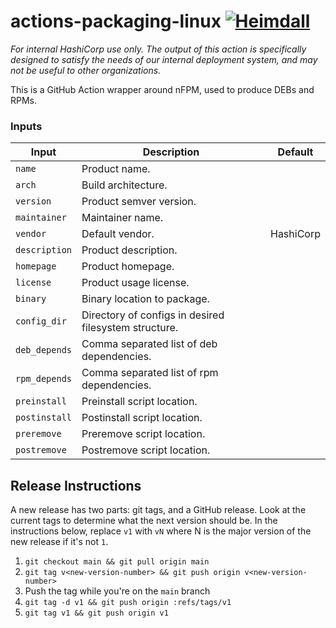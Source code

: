 # actions-packaging-linux [![Heimdall](https://heimdall.hashicorp.services/api/v1/assets/actions-packaging-linux/badge.svg?key=a504c3bd609f201a9718f56fc5e56613de4d6a052794adf9b06b2a529ddd741a)](https://heimdall.hashicorp.services/site/assets/actions-packaging-linux)

_For internal HashiCorp use only. The output of this action is specifically designed to satisfy the needs of our internal deployment system, and may not be useful to other organizations._

This is a GitHub Action wrapper around nFPM, used to produce DEBs and RPMs.

### Inputs

| Input              | Description                                               | Default                |
| ------------------ | --------------------------------------------------------- | ---------------------- |
| `name`       | Product name.  |                        |
| `arch`       | Build architecture.                      |                |
| `version`    | Product semver version. |  |
| `maintainer` | Maintainer name. | |
| `vendor`     | Default vendor. | HashiCorp |
| `description` | Product description. | |
| `homepage`    | Product homepage. | |
| `license`     | Product usage license. | |
| `binary`      | Binary location to package. | |
| `config_dir`  | Directory of configs in desired filesystem structure. | |
| `deb_depends` | Comma separated list of deb dependencies. | |
| `rpm_depends` | Comma separated list of rpm dependencies. | |
| `preinstall`  | Preinstall script location. | |
| `postinstall` | Postinstall script location. | |
| `preremove`   | Preremove script location. | |
| `postremove`  | Postremove script location. | |

## Release Instructions

A new release has two parts: git tags, and a GitHub release.  Look at the
current tags to determine what the next version should be.  In the instructions
below, replace `v1` with `vN` where N is the major version of the new release
if it's not `1`.

1. `git checkout main && git pull origin main`
1. `git tag v<new-version-number> && git push origin v<new-version-number>`
1. Push the tag while you're on the `main` branch
1. `git tag -d v1 && git push origin :refs/tags/v1`
1. `git tag v1 && git push origin v1`

